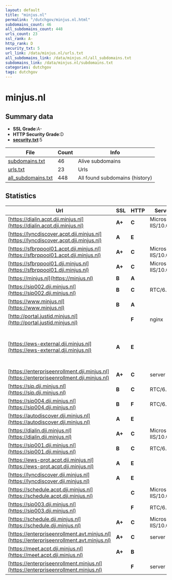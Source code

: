```yaml
---
layout: default
title: "minjus.nl"
permalink: "/dutchgov/minjus.nl.html"
subdomains_count: 46
all_subdomains_count: 448
urls_count: 23
ssl_rank: A-
http_rank: D
security_txt: 5
url_link: /data/minjus.nl/urls.txt
all_subdomains_link: /data/minjus.nl/all_subdomains.txt
subdomains_link: /data/minjus.nl/subdomains.txt
categories: dutchgov
tags: dutchgov
---
```



# minjus.nl
## Summary data


 - **SSL Grade**:A-
 - **HTTP Security Grade**:D
 - **[security.txt](https://www.digitaleoverheid.nl/nieuws/standaard-security-txt-nu-verplicht-voor-overheid/)**:5


| File       | Count | Info |
|------------|-------|------|
|[subdomains.txt](/DutchGovScope/data/minjus.nl/subdomains.txt)|46|Alive subdomains|
|[urls.txt](/DutchGovScope/data/minjus.nl/urls.txt)|23|Urls|
|[all_subdomains.txt](/DutchGovScope/data/minjus.nl/all_subdomains.txt)|448|All found subdomains (history)|


## Statistics


| Url | SSL | HTTP | Server | Cookie | HSTS | CORS | CTO | CSP | XFO | XXP | RP |FP| Tech |Title |
|--------|-------|-------|------|------|------|------|------|------|------|------|------|------|------|------|
|[https://dialin.acpt.dji.minjus.nl](https://dialin.acpt.dji.minjus.nl)| **A+**| **C**|Microsoft-IIS/10.0| |:white_check_mark: | | | | | | :white_check_mark: | |HSTS IIS:10.0 Windows Server|Conferencing Dia...|
|[https://lyncdiscover.acpt.dji.minjus.nl](https://lyncdiscover.acpt.dji.minjus.nl)| **A**| **E**|| | | | | | | | :white_check_mark: | |||
|[https://sfbrppool01.acpt.dji.minjus.nl](https://sfbrppool01.acpt.dji.minjus.nl)| **A+**| **C**|Microsoft-IIS/10.0| |:white_check_mark: | | | | | | :white_check_mark: | |HSTS IIS:10.0 Windows Server|403 - Forbidden:...|
|[https://sfbrppool01.dji.minjus.nl](https://sfbrppool01.dji.minjus.nl)| **A+**| **C**|Microsoft-IIS/10.0| |:white_check_mark: | | | | | | :white_check_mark: | |HSTS IIS:10.0 Windows Server|403 - Forbidden:...|
|[https://minjus.nl](https://minjus.nl)| **B**| **A**|| |:white_check_mark: | | |:warning: | :white_check_mark: | :white_check_mark: | :white_check_mark: | |HSTS||
|[https://sip002.dji.minjus.nl](https://sip002.dji.minjus.nl)| **B**| **C**|RTC/6.0| |:white_check_mark: | | | | | | :white_check_mark: | |HSTS||
|[https://www.minjus.nl](https://www.minjus.nl)| **B**| **A**|| |:white_check_mark: | | |:warning: | :white_check_mark: | :white_check_mark: | :white_check_mark: | |HSTS||
|[http://portal.justid.minjus.nl](http://portal.justid.minjus.nl)| | **F**|nginx| | | :warning:| | | | | :white_check_mark: | |Nginx|(404 Not Found)|
|[https://ews-external.dji.minjus.nl](https://ews-external.dji.minjus.nl)| **A**| **E**|| | | | | | | | :white_check_mark: | |HSTS IIS:10.0 Microsoft ASP.NET Outlook Web App:15.2.1258.28 Windows Server||
|[https://enterpriseenrollment.dji.minjus.nl](https://enterpriseenrollment.dji.minjus.nl)| **A+**| **C**|server| | | | |:warning: | :white_check_mark: | :white_check_mark: | :white_check_mark: | ||302 Found|
|[https://sip.dji.minjus.nl](https://sip.dji.minjus.nl)| **B**| **C**|RTC/6.0| |:white_check_mark: | | | | | | :white_check_mark: | |HSTS||
|[https://sip004.dji.minjus.nl](https://sip004.dji.minjus.nl)| **B**| **F**|RTC/6.0| | | | | | | | :white_check_mark: | |HSTS||
|[https://autodiscover.dji.minjus.nl](https://autodiscover.dji.minjus.nl)| **A**| **E**|| | | | | | | | :white_check_mark: | |||
|[https://dialin.dji.minjus.nl](https://dialin.dji.minjus.nl)| **A+**| **C**|Microsoft-IIS/10.0| |:white_check_mark: | | | | | | :white_check_mark: | |HSTS IIS:10.0 Windows Server|Conferencing Dia...|
|[https://sip001.dji.minjus.nl](https://sip001.dji.minjus.nl)| **B**| **C**|RTC/6.0| |:white_check_mark: | | | | | | :white_check_mark: | |HSTS||
|[https://ews-prot.acpt.dji.minjus.nl](https://ews-prot.acpt.dji.minjus.nl)| **A**| **E**|| | | | | | | | :white_check_mark: | |||
|[https://lyncdiscover.dji.minjus.nl](https://lyncdiscover.dji.minjus.nl)| **A**| **E**|| | | | | | | | :white_check_mark: | |||
|[https://schedule.acpt.dji.minjus.nl](https://schedule.acpt.dji.minjus.nl)| | **C**|Microsoft-IIS/10.0| |:white_check_mark: | | | | | | :white_check_mark: | |HSTS IIS:10.0 Windows Server|403 - Forbidden:...|
|[https://sip003.dji.minjus.nl](https://sip003.dji.minjus.nl)| | **F**|RTC/6.0| | | | | | | | :white_check_mark: | |HSTS||
|[https://schedule.dji.minjus.nl](https://schedule.dji.minjus.nl)| **A+**| **C**|Microsoft-IIS/10.0| |:white_check_mark: | | | | | | :white_check_mark: | |HSTS IIS:10.0 Windows Server|403 - Forbidden:...|
|[https://enterpriseenrollment.avt.minjus.nl](https://enterpriseenrollment.avt.minjus.nl)| **A+**| **C**|server| | | | |:warning: | :white_check_mark: | :white_check_mark: | :white_check_mark: | ||302 Found|
|[https://meet.acpt.dji.minjus.nl](https://meet.acpt.dji.minjus.nl)| **A+**| **B**|| |:white_check_mark: | | | | | | :white_check_mark: | |HSTS|Skype for Busine...|
|[https://enterpriseenrollment.minjus.nl](https://enterpriseenrollment.minjus.nl)| | **F**|server| | | | | | | | :white_check_mark: | ||302 Found|

